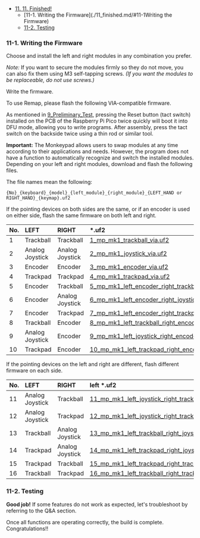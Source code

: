 <!-- ### Monkeypad Build Guide Top Page is here [English](01_build_guide.md)  -->

  - [11. 11. Finished!](11_finished.md)
    - [11-1. Writing the Firmware](./11_finished.md/#11-1Writing the Firmware)
    - [11-2. Testing](./11_finished.md/#11-2Testing)

### 11-1. Writing the Firmware

Choose and install the left and right modules in any combination you prefer.

*Note:* If you want to secure the modules firmly so they do not move, you can also fix them using M3 self-tapping screws. *(If you want the modules to be replaceable, do not use screws.)*

Write the firmware.

To use Remap, please flash the following VIA-compatible firmware.

As mentioned in [9_Preliminary_Test](09_Preliminary_Test.md), pressing the Reset button (tact switch) installed on the PCB of the Raspberry Pi Pico twice quickly will boot it into DFU mode, allowing you to write programs. After assembly, press the tact switch on the backside twice using a thin rod or similar tool.

**Important:** The Monkeypad allows users to swap modules at any time according to their applications and needs. However, the program does not have a function to automatically recognize and switch the installed modules. Depending on your left and right modules, download and flash the following files.

The file names mean the following:

`{No}_{keyboard}_{model}_{left_module}_{right_module}_{LEFT_HAND or RIGHT_HAND}_{keymap}.uf2`

If the pointing devices on both sides are the same, or if an encoder is used on either side, flash the same firmware on both left and right.

|No.|LEFT|RIGHT| *.uf2 |
|:----|:----|:----|:----|
|1|Trackball|Trackball|[1_mp_mk1_trackball_via.uf2](https://github.com/monkeypad/monkeypad/releases/download/v0.2.0/1_mp_mk1_trackball_via.uf2)|
|2|Analog Joystick|Analog Joystick|[2_mp_mk1_joystick_via.uf2](https://github.com/monkeypad/monkeypad/releases/download/v0.2.0/2_mp_mk1_joystick_via.uf2)|
|3|Encoder|Encoder|[3_mp_mk1_encoder_via.uf2](https://github.com/monkeypad/monkeypad/releases/download/v0.2.0/3_mp_mk1_encoder_via.uf2)|
|4|Trackpad|Trackpad|[4_mp_mk1_trackpad_via.uf2](https://github.com/monkeypad/monkeypad/releases/download/v0.2.0/4_mp_mk1_trackpad_via.uf2)|
|5|Encoder|Trackball|[5_mp_mk1_left_encoder_right_trackball_via.uf2](https://github.com/monkeypad/monkeypad/releases/download/v0.2.0/5_mp_mk1_left_encoder_right_trackball_via.uf2)|
|6|Encoder|Analog Joystick|[6_mp_mk1_left_encoder_right_joystick_via.uf2](https://github.com/monkeypad/monkeypad/releases/download/v0.2.0/6_mp_mk1_left_encoder_right_joystick_via.uf2)|
|7|Encoder|Trackpad|[7_mp_mk1_left_encoder_right_trackpad_via.uf2](https://github.com/monkeypad/monkeypad/releases/download/v0.2.0/7_mp_mk1_left_encoder_right_trackpad_via.uf2)|
|8|Trackball|Encoder|[8_mp_mk1_left_trackball_right_encoder_via.uf2](https://github.com/monkeypad/monkeypad/releases/download/v0.2.0/8_mp_mk1_left_trackball_right_encoder_via.uf2)|
|9|Analog Joystick|Encoder|[9_mp_mk1_left_joystick_right_encoder_via.uf2](https://github.com/monkeypad/monkeypad/releases/download/v0.2.0/9_mp_mk1_left_joystick_right_encoder_via.uf2)|
|10|Trackpad|Encoder|[10_mp_mk1_left_trackpad_right_encoder_via.uf2](https://github.com/monkeypad/monkeypad/releases/download/v0.2.0/10_mp_mk1_left_trackpad_right_encoder_via.uf2)|

If the pointing devices on the left and right are different, flash different firmware on each side.

|No.|LEFT|RIGHT|left *.uf2|right *.uf2|
|:----|:----|:----|:----|:----|
|11|Analog Joystick|Trackball|[11_mp_mk1_left_joystick_right_trackball_LEFT_via.uf2](https://github.com/monkeypad/monkeypad/releases/download/v0.2.0/11_mp_mk1_left_joystick_right_trackball_LEFT_via.uf2)|[11_mp_mk1_left_joystick_right_trackball_RIGHT_via.uf2](https://github.com/monkeypad/monkeypad/releases/download/v0.2.0/11_mp_mk1_left_joystick_right_trackball_RIGHT_via.uf2)|
|12|Analog Joystick|Trackpad|[12_mp_mk1_left_joystick_right_trackpad_LEFT_via.uf2](https://github.com/monkeypad/monkeypad/releases/download/v0.2.0/12_mp_mk1_left_joystick_right_trackpad_LEFT_via.uf2)|[12_mp_mk1_left_joystick_right_trackpad_RIGHT_via.uf2](https://github.com/monkeypad/monkeypad/releases/download/v0.2.0/12_mp_mk1_left_joystick_right_trackpad_RIGHT_via.uf2)|
|13|Trackball|Analog Joystick|[13_mp_mk1_left_trackball_right_joystick_LEFT_via.uf2](https://github.com/monkeypad/monkeypad/releases/download/v0.2.0/13_mp_mk1_left_trackball_right_joystick_LEFT_via.uf2)|[13_mp_mk1_left_trackball_right_joystick_RIGHT_via.uf2](https://github.com/monkeypad/monkeypad/releases/download/v0.2.0/13_mp_mk1_left_trackball_right_joystick_RIGHT_via.uf2)|
|14|Trackpad|Analog Joystick|[14_mp_mk1_left_trackpad_right_joystick_LEFT_via.uf2](https://github.com/monkeypad/monkeypad/releases/download/v0.2.0/14_mp_mk1_left_trackpad_right_joystick_LEFT_via.uf2)|[14_mp_mk1_left_trackpad_right_joystick_RIGHT_via.uf2](https://github.com/monkeypad/monkeypad/releases/download/v0.2.0/14_mp_mk1_left_trackpad_right_joystick_RIGHT_via.uf2)|
|15|Trackpad|Trackball|[15_mp_mk1_left_trackpad_right_trackball_LEFT_via.uf2](https://github.com/monkeypad/monkeypad/releases/download/v0.2.0/15_mp_mk1_left_trackpad_right_trackball_LEFT_via.uf2)|[15_mp_mk1_left_trackpad_right_trackball_RIGHT_via.uf2](https://github.com/monkeypad/monkeypad/releases/download/v0.2.0/15_mp_mk1_left_trackpad_right_trackball_RIGHT_via.uf2)|
|16|Trackball|Trackpad|[16_mp_mk1_left_trackball_right_trackpad_LEFT_via.uf2](https://github.com/monkeypad/monkeypad/releases/download/v0.2.0/16_mp_mk1_left_trackball_right_trackpad_LEFT_via.uf2)|[16_mp_mk1_left_trackball_right_trackpad_RIGHT_via.uf2](https://github.com/monkeypad/monkeypad/releases/download/v0.2.0/16_mp_mk1_left_trackball_right_trackpad_RIGHT_via.uf2)|

### 11-2. Testing

**Good job!** If some features do not work as expected, let's troubleshoot by referring to the Q&A section.

Once all functions are operating correctly, the build is complete. Congratulations!!